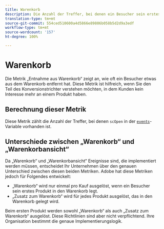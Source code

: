 ```yaml
---
title: Warenkorb
description: Die Anzahl der Treffer, bei denen ein Besucher sein erstes Produkt einem Warenkorb hinzugefügt hat.
translation-type: tm+mt
source-git-commit: 554ced510600a4d5866e89806b058b5d2d9a3edf
workflow-type: tm+mt
source-wordcount: '157'
ht-degree: 100%

---
```



# Warenkorb

Die Metrik „Entnahme aus Warenkorb“ zeigt an, wie oft ein Besucher etwas aus dem Warenkorb entfernt hat. Diese Metrik ist hilfreich, wenn Sie den Teil des Konversionstrichter verstehen möchten, in dem Kunden kein Interesse mehr an einem Produkt haben.

## Berechnung dieser Metrik

Diese Metrik zählt die Anzahl der Treffer, bei denen `scOpen` in der [`events`](/help/implement/vars/page-vars/events/events-overview.md)-Variable vorhanden ist.

## Unterschiede zwischen „Warenkorb“ und „Warenkorbansicht“

Da „Warenkorb“ und „Warenkorbansicht“ Ereignisse sind, die implementiert werden müssen, entscheidet Ihr Unternehmen über den genauen Unterschied zwischen diesen beiden Metriken. Adobe hat diese Metriken jedoch für Folgendes entwickelt:

* „Warenkorb“ wird nur einmal pro Kauf ausgelöst, wenn ein Besucher sein erstes Produkt in den Warenkorb legt.
* „Zusatz zum Warenkorb“ wird für jedes Produkt ausgelöst, das in den Warenkorb gelegt wird.

Beim ersten Produkt werden sowohl „Warenkorb“ als auch „Zusatz zum Warenkorb“ ausgelöst. Diese Richtlinien sind aber nicht verpflichtend. Ihre Organisation bestimmt die genaue Implementierungslogik.
